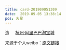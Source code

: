 ```yaml
---
title: card-201909051309
date:  2019-09-05 13:38:14
pos: 火星
---
```

造 <a  href="http://weibo.com/p/100101B209475CD469A4F44492" data-hide=""><span class='url-icon'><img style='width: 1rem;height: 1rem' src='https://h5.sinaimg.cn/upload/2015/09/25/3/timeline_card_small_location_default.png'></span><span class="surl-text">杭州·阿里巴巴淘宝城</span></a> 

来源于个人weibo：[原文链接](https://m.weibo.cn/status/I5wfGg27l?mblogid=I5wfGg27l)